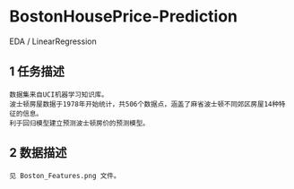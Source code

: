 # BostonHousePrice-Prediction
EDA / LinearRegression

## 1 任务描述
    数据集来自UCI机器学习知识库。
    波士顿房屋数据于1978年开始统计，共506个数据点，涵盖了麻省波士顿不同郊区房屋14种特征的信息。
    利于回归模型建立预测波士顿房价的预测模型。
  
## 2 数据描述
    见 Boston_Features.png 文件。
